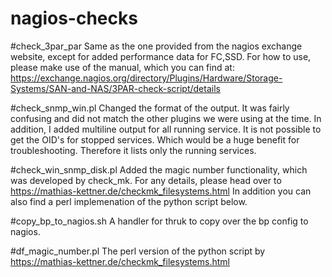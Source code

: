 # nagios-checks

#check_3par_par
Same as the one provided from the nagios exchange website, except for added performance data for FC,SSD. For how to use, please make use of the manual, which you can find at:
https://exchange.nagios.org/directory/Plugins/Hardware/Storage-Systems/SAN-and-NAS/3PAR-check-script/details

#check_snmp_win.pl
Changed the format of the output. It was fairly confusing and did not match the other plugins we were using at the time. In addition, I added multiline output for all running service.
It is not possible to get the OID's for stopped services. Which would be a huge benefit for troubleshooting. Therefore it lists only the running services.

#check_win_snmp_disk.pl
Added the magic number functionality, which was developed by check_mk. For any details, please head over to https://mathias-kettner.de/checkmk_filesystems.html
In addition you can also find a perl implemenation of the python script below.

#copy_bp_to_nagios.sh
A handler for thruk to copy over the bp config to nagios.

#df_magic_number.pl
The perl version of the python script by https://mathias-kettner.de/checkmk_filesystems.html

